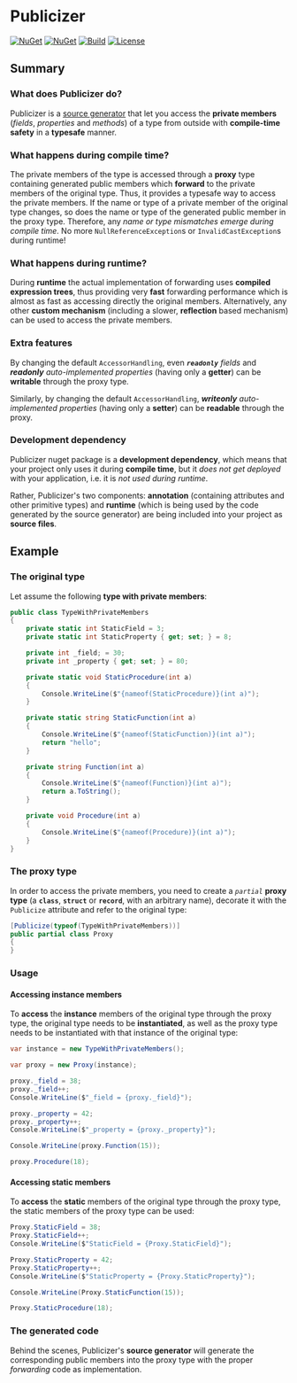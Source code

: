 # Publicizer

[![NuGet](https://img.shields.io/nuget/v/Publicizer.svg)](https://www.nuget.org/packages/Publicizer) [![NuGet](https://img.shields.io/github/release/davidnemeti/Publicizer?display_name=tag&sort=semver)](../../releases/latest) [![Build](https://github.com/davidnemeti/Publicizer/actions/workflows/build.yml/badge.svg)](https://github.com/davidnemeti/Publicizer/actions/workflows/build.yml) [![License](https://img.shields.io/badge/license-LGPLv3-green)](https://licenses.nuget.org/LGPL-3.0-only)

## Summary

### What does Publicizer do?

Publicizer is a [source generator](https://learn.microsoft.com/en-us/dotnet/csharp/roslyn-sdk/source-generators-overview) that let you access the **private members** (*fields*, *properties* and *methods*) of a type from outside with **compile-time safety** in a **typesafe** manner.

### What happens during compile time?

The private members of the type is accessed through a **proxy** type containing generated public members which **forward** to the private members of the original type. Thus, it provides a typesafe way to access the private members. If the name or type of a private member of the original type changes, so does the name or type of the generated public member in the proxy type. Therefore, any *name or type mismatches emerge during compile time*. No more `NullReferenceException`s or `InvalidCastException`s during runtime!

### What happens during runtime?

During **runtime** the actual implementation of forwarding uses **compiled expression trees**, thus providing very **fast** forwarding performance which is almost as fast as accessing directly the original members. Alternatively, any other **custom mechanism** (including a slower, **reflection** based mechanism) can be used to access the private members.

### Extra features

By changing the default `AccessorHandling`, even ***`readonly`** fields* and ***readonly** auto-implemented properties* (having only a **getter**) can be **writable** through the proxy type.

Similarly, by changing the default `AccessorHandling`, ***writeonly** auto-implemented properties* (having only a **setter**) can be **readable** through the proxy.

### Development dependency

Publicizer nuget package is a **development dependency**, which means that your project only uses it during **compile time**, but it *does not get deployed* with your application, i.e. it is *not used during runtime*.

Rather, Publicizer's two components: **annotation** (containing attributes and other primitive types) and **runtime** (which is being used by the code generated by the source generator) are being included into your project as **source files**.

## Example

### The original type

Let assume the following **type with private members**:

```csharp
public class TypeWithPrivateMembers
{
    private static int StaticField = 3;
    private static int StaticProperty { get; set; } = 8;

    private int _field; = 30;
    private int _property { get; set; } = 80;

    private static void StaticProcedure(int a)
    {
        Console.WriteLine($"{nameof(StaticProcedure)}(int a)");
    }

    private static string StaticFunction(int a)
    {
        Console.WriteLine($"{nameof(StaticFunction)}(int a)");
        return "hello";
    }

    private string Function(int a)
    {
        Console.WriteLine($"{nameof(Function)}(int a)");
        return a.ToString();
    }

    private void Procedure(int a)
    {
        Console.WriteLine($"{nameof(Procedure)}(int a)");
    }
}
```

### The proxy type

In order to access the private members, you need to create a *`partial`* **proxy type** (a **`class`**, **`struct`** or **`record`**, with an arbitrary name), decorate it with the `Publicize` attribute and refer to the original type:

```csharp
[Publicize(typeof(TypeWithPrivateMembers))]
public partial class Proxy
{
}
```

### Usage

#### Accessing instance members

To **access** the **instance** members of the original type through the proxy type, the original type needs to be **instantiated**, as well as the proxy type needs to be instantiated with that instance of the original type:

```csharp
var instance = new TypeWithPrivateMembers();

var proxy = new Proxy(instance);

proxy._field = 38;
proxy._field++;
Console.WriteLine($"_field = {proxy._field}");

proxy._property = 42;
proxy._property++;
Console.WriteLine($"_property = {proxy._property}");

Console.WriteLine(proxy.Function(15));

proxy.Procedure(18);
```

#### Accessing static members

To **access** the **static** members of the original type through the proxy type, the static members of the proxy type can be used:

```csharp
Proxy.StaticField = 38;
Proxy.StaticField++;
Console.WriteLine($"StaticField = {Proxy.StaticField}");

Proxy.StaticProperty = 42;
Proxy.StaticProperty++;
Console.WriteLine($"StaticProperty = {Proxy.StaticProperty}");

Console.WriteLine(Proxy.StaticFunction(15));

Proxy.StaticProcedure(18);
```

### The generated code

Behind the scenes, Publicizer's **source generator** will generate the corresponding public members into the proxy type with the proper *forwarding* code as implementation.
